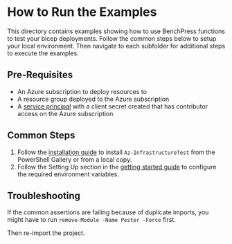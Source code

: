 # How to Run the Examples

This directory contains examples showing how to use BenchPress functions to test your bicep deployments. Follow the common
steps below to setup your local environment. Then navigate to each subfolder for additional steps to execute the
examples.

## Pre-Requisites

- An Azure subscription to deploy resources to
- A resource group deployed to the Azure subscription
- A [service principal][1] with a client secret created that has contributor access on the Azure subscription

[1]: <https://learn.microsoft.com/en-us/azure/active-directory/develop/howto-create-service-principal-portal>

## Common Steps

1. Follow the [installation guide](../docs/installation.md) to install `Az-InfrastructureTest` from the PowerShell
Gallery or from a local copy.
1. Follow the Setting Up section in the [getting started guide](../docs/getting_started.md) to configure the
required environment variables.

## Troubleshooting

If the common assertions are failing because of duplicate imports, you might have to run
`remove-Module -Name Pester -Force` first.

Then re-import the project.
